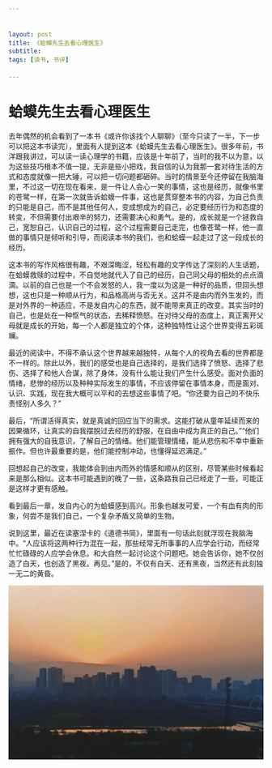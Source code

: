 ```yaml
---


layout: post
title: 《蛤蟆先生去看心理医生》
subtitle: 
tags: [读书, 书评]

---
```


<head>
    <script src="https://cdn.mathjax.org/mathjax/latest/MathJax.js?config=TeX-AMS-MML_HTMLorMML" type="text/javascript"></script>
    <script type="text/x-mathjax-config">
        MathJax.Hub.Config({
            tex2jax: {
            skipTags: ['script', 'noscript', 'style', 'textarea', 'pre'],
            inlineMath: [['$','$']]
            }
        });
    </script>
</head>


# 蛤蟆先生去看心理医生



去年偶然的机会看到了一本书《或许你该找个人聊聊》（至今只读了一半，下一步可以把这本书读完），里面有人提到这本《蛤蟆先生去看心理医生》。很多年前，书洋跟我讲过，可以读一读心理学的书籍，应该是十年前了，当时的我不以为意，以为这些技巧根本不值一提，无非是些小把戏，我自信的认为我那一套对待生活的方式和态度就像一把大锤，可以把一切问题都砸碎。当时的情景至今还停留在我脑海里，不过这一切在现在看来，是一件让人会心一笑的事情，这也是经历，就像书里的苍鹭一样，在第一次就告诉蛤蟆一件事，这也是贯穿整本书的内容，为自己负责的只能是自己，而不是其他任何人，变成想成为的自己，必定要经历行为和态度的转变，不但需要付出艰辛的努力，还需要决心和勇气。是的，成长就是一个拯救自己，宽恕自己，认识自己的过程，这个过程需要自己走完，也像苍鹭一样，他一直做的事情只是倾听和引导，而阅读本书的我们，也和蛤蟆一起走过了这一段成长的经历。

这本书的写作风格很有趣，不艰深晦涩，轻松有趣的文字传达了深刻的人生话题，在蛤蟆救赎的过程中，不自觉地就代入了自己的经历，自己同父母的相处的点点滴滴。以前的自己也是一个不会发怒的人，我一度以为这是一种好的品质，但回头想想，这也只是一种顺从行为，和品格高尚与否无关。这并不是由内而外生发的，而是对外界的一种适应，不是发自内心的东西，就不能带来真正的改变。其实当时的自己，也是处在一种怄气的状态，去稀释愤怒。在对待父母的态度上，真正离开父母就是成长的开始，每一个人都是独立的个体，这种独特性让这个世界变得五彩斑斓。

最近的阅读中，不得不承认这个世界越来越独特，从每个人的视角去看的世界都是不一样的。除此以外，我们的感受也是自己选择的，是我们选择了愤怒、选择了悲伤、选择了和他人合谋，除了身体，没有什么能让我们产生什么感受。面对负面的情绪，悲惨的经历以及种种实际发生的事情，不应该停留在事情本身，而是面对、认识、实践，现在我大概可以平和的去想这些事情了吧。“你还要为自己的不快乐责怪别人多久？”

最后，“所谓活得真实，就是真诚的回应当下的需求。这能打破从童年延续而来的因果循环，让真实的自我摆脱过去经历的舒服，在自由中成为真正的自己。”“他们拥有强大的自我意识，了解自己的情绪。他们能管理情绪，能从悲伤和不幸中重新振作。但也许最重要的是，他们能控制冲动，也懂得延迟满足。”

回想起自己的改变，我能体会到由内而外的情感和顺从的区别，尽管某些时候看起来是那么相似。这本书可能遇到的晚了一些，这条路我自己已经走了一些，可能正是这样才更有感触。

看到最后一章，发自内心的为蛤蟆感到高兴。形象也越发可爱，一个有血有肉的形象，何尝不是我们自己，一个复杂矛盾又简单的生物。

说到这里，最近在读塞涅卡的《道德书简》，里面有一句话此刻就浮现在我脑海中。“人应该将这两种行为混在一起，那些经常无所事事的人应学会行动，而经常忙忙碌碌的人应学会休息。和大自然一起讨论这个问题吧。她会告诉你，她不仅创造了白天，也创造了黑夜。再见。”是的，不仅有白天、还有黑夜，当然还有此刻独一无二的黄昏。



![WechatIMG9679](/img/WechatIMG9679.jpg)



